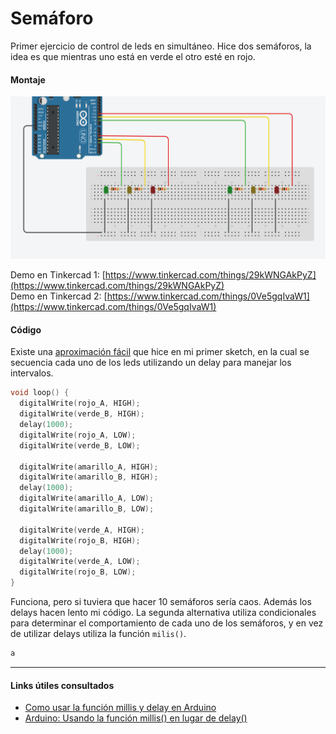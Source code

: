 # Semáforo

Primer ejercicio de control de leds en simultáneo. Hice dos semáforos, la idea es que mientras uno está en verde el otro esté en rojo. 

#### Montaje

![Setup del arduino](https://github.com/sofiacastaneda/fundamentos-3/blob/main/sketches%20ino/A0-semaforo/setup-semaforo.png)

Demo en Tinkercad 1: [https://www.tinkercad.com/things/29kWNGAkPyZ](https://www.tinkercad.com/things/29kWNGAkPyZ) <br>
Demo en Tinkercad 2: [https://www.tinkercad.com/things/0Ve5gqIvaW1](https://www.tinkercad.com/things/0Ve5gqIvaW1)


#### Código

Existe una [aproximación fácil](https://github.com/sofiacastaneda/fundamentos-3/blob/main/sketches%20ino/A0-semaforo/secuencia_simple_semaforo_doble.ino) que hice en mi primer sketch, en la cual se secuencia cada uno de los leds utilizando un delay para manejar los intervalos. 

```C++
void loop() {
  digitalWrite(rojo_A, HIGH);
  digitalWrite(verde_B, HIGH);
  delay(1000);
  digitalWrite(rojo_A, LOW);
  digitalWrite(verde_B, LOW);

  digitalWrite(amarillo_A, HIGH);
  digitalWrite(amarillo_B, HIGH);
  delay(1000);
  digitalWrite(amarillo_A, LOW);
  digitalWrite(amarillo_B, LOW);

  digitalWrite(verde_A, HIGH);
  digitalWrite(rojo_B, HIGH);
  delay(1000);
  digitalWrite(verde_A, LOW);
  digitalWrite(rojo_B, LOW);
}
```

Funciona, pero si tuviera que hacer 10 semáforos sería caos. Además los delays hacen lento mi código. La segunda alternativa utiliza condicionales para determinar el comportamiento de cada uno de los semáforos, y en vez de utilizar delays utiliza la función `milis()`.


```C++
a
```

***
#### Links útiles consultados
* [Como usar la función millis y delay en Arduino](https://fidiasrodriguez.com/como-usar-las-funciones-millis-y-delay-en-arduino/)
* [Arduino: Usando la función millis() en lugar de delay()](https://robots-argentina.com.ar/didactica/arduino-usando-la-funcion-millis-en-lugar-de-delay/)
